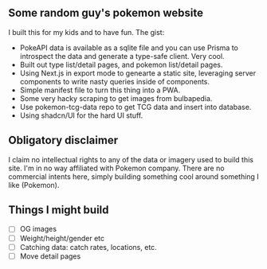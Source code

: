 ## Some random guy's pokemon website

I built this for my kids and to have fun. The gist:

- PokeAPI data is available as a sqlite file and you can use Prisma to introspect the data and generate a type-safe client. Very cool.
- Built out type list/detail pages, and pokemon list/detail pages.
- Using Next.js in export mode to genearte a static site, leveraging server components to write nasty queries inside of components.
- Simple manifest file to turn this thing into a PWA.
- Some very hacky scraping to get images from bulbapedia.
- Use pokemon-tcg-data repo to get TCG data and insert into database.
- Using shadcn/UI for the hard UI stuff.

## Obligatory disclaimer

I claim no intellectual rights to any of the data or imagery used to build this site. I'm in no way affiliated with Pokemon company. There are no commercial intents here, simply building something cool around something I like (Pokemon).

## Things I might build

- [ ] OG images
- [ ] Weight/height/gender etc
- [ ] Catching data: catch rates, locations, etc.
- [ ] Move detail pages
